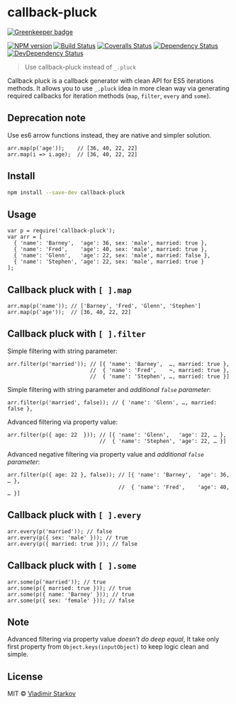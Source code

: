 # callback-pluck

[![Greenkeeper badge](https://badges.greenkeeper.io/iamstarkov/callback-pluck.svg)](https://greenkeeper.io/)

[![NPM version][npm-image]][npm-url]
[![Build Status][travis-image]][travis-url]
[![Coveralls Status][coveralls-image]][coveralls-url]
[![Dependency Status][depstat-image]][depstat-url]
[![DevDependency Status][depstat-dev-image]][depstat-dev-url]

> Use callback-pluck instead of `_.pluck`

Callback pluck is a callback generator with clean API for ES5 iterations methods.
It allows you to use `_.pluck` idea in more clean way via generating required
callbacks for iteration methods (`map`, `filter`, `every` and `some`).

## Deprecation note

Use es6 arrow functions instead, they are native and simpler solution.

    arr.map(p('age'));    // [36, 40, 22, 22]
    arr.map(i => i.age);  // [36, 40, 22, 22]

## Install

```bash
npm install --save-dev callback-pluck
```

## Usage

    var p = require('callback-pluck');
    var arr = [
      { 'name': 'Barney',  'age': 36, sex: 'male', married: true },
      { 'name': 'Fred',    'age': 40, sex: 'male', married: true },
      { 'name': 'Glenn',   'age': 22, sex: 'male', married: false },
      { 'name': 'Stephen', 'age': 22, sex: 'male', married: true }
    ];

## Callback pluck with `[ ].map`

    arr.map(p('name')); // ['Barney', 'Fred', 'Glenn', 'Stephen']
    arr.map(p('age'));  // [36, 40, 22, 22]

## Callback pluck with `[ ].filter`

Simple filtering with string parameter:

    arr.filter(p('married')); // [{ 'name': 'Barney',  …, married: true },
                              //  { 'name': 'Fred',    ¬, married: true },
                              //  { 'name': 'Stephen', …, married: true }]

Simple filtering with string parameter and _additional `false` parameter_:

    arr.filter(p('married', false)); // { 'name': 'Glenn', …, married: false },

Advanced filtering via property value:

    arr.filter(p({ age: 22  })); // [{ 'name': 'Glenn',   'age': 22, … },
                                 //  { 'name': 'Stephen', 'age': 22, … }]

Advanced negative filtering via property value and _additional `false` parameter_:

    arr.filter(p({ age: 22 }, false)); // [{ 'name': 'Barney',  'age': 36, … },
                                       //  { 'name': 'Fred',    'age': 40, … }]

## Callback pluck with `[ ].every`

    arr.every(p('married')); // false
    arr.every(p({ sex: 'male' })); // true
    arr.every(p({ married: true })); // false

## Callback pluck with `[ ].some`

    arr.some(p('married')); // true
    arr.some(p({ married: true })); // true
    arr.some(p({ name: 'Barney' })); // true
    arr.some(p({ sex: 'female' })); // false

## Note

Advanced filtering via property value _doesn't do deep equal_, It take only
first property from `Object.keys(inputObject)` to keep logic clean and simple.

## License

MIT © [Vladimir Starkov](http://iamstarkov.com/)

[npm-url]: https://npmjs.org/package/callback-pluck
[npm-image]: http://img.shields.io/npm/v/callback-pluck.svg

[travis-url]: https://travis-ci.org/iamstarkov/callback-pluck
[travis-image]: http://img.shields.io/travis/iamstarkov/callback-pluck.svg

[coveralls-url]: https://coveralls.io/r/iamstarkov/callback-pluck
[coveralls-image]: http://img.shields.io/coveralls/iamstarkov/callback-pluck.svg

[depstat-url]: https://david-dm.org/iamstarkov/callback-pluck
[depstat-image]: https://david-dm.org/iamstarkov/callback-pluck.svg

[depstat-dev-url]: https://david-dm.org/iamstarkov/callback-pluck
[depstat-dev-image]: https://david-dm.org/iamstarkov/callback-pluck/dev-status.svg
